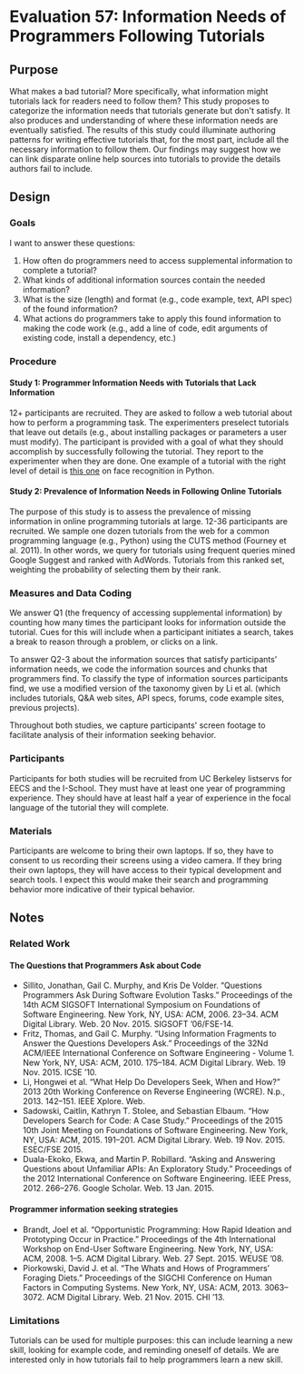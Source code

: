 # Evaluation 57: Information Needs of Programmers Following Tutorials

<!--# Study Design: Information Needs of Programmers Following Tutorials-->

## Purpose

What makes a bad tutorial?
More specifically, what information might tutorials lack for readers need to follow them?
This study proposes to categorize the information needs that tutorials generate but don't satisfy.
It also produces and understanding of where these information needs are eventually satisfied.
The results of this study could illuminate authoring patterns for writing effective tutorials that, for the most part, include all the necessary information to follow them.
Our findings may suggest how we can link disparate online help sources into tutorials to provide the details authors fail to include.

## Design

### Goals

I want to answer these questions:

1. How often do programmers need to access supplemental information to complete a tutorial?
2. What kinds of additional information sources contain the needed information?
3. What is the size (length) and format (e.g., code example, text, API spec) of the found information?
4. What actions do programmers take to apply this found information to making the code work (e.g., add a line of code, edit arguments of existing code, install a dependency, etc.)

### Procedure

#### Study 1: Programmer Information Needs with Tutorials that Lack Information

<!--Additional complexity will come at coding participant behavior.-->
12+ participants are recruited.
They are asked to follow a web tutorial about how to perform a programming task.
The experimenters preselect tutorials that leave out details (e.g., about installing packages or parameters a user must modify).
The participant is provided with a goal of what they should accomplish by successfully following the tutorial.
They report to the experimenter when they are done.
One example of a tutorial with the right level of detail is [this one](http://hanzratech.in/2015/02/03/face-recognition-using-opencv.html) on face recognition in Python.

#### Study 2: Prevalence of Information Needs in Following Online Tutorials

The purpose of this study is to assess the prevalence of missing information in online programming tutorials at large.
12-36 participants are recruited.
We sample one dozen tutorials from the web for a common programming language (e.g., Python) using the CUTS method (Fourney et al. 2011).
In other words, we query for tutorials using frequent queries mined Google Suggest and ranked with AdWords.
Tutorials from this ranked set, weighting the probability of selecting them by their rank.

<!--One will be with a very controlled set of online tutorials.
This is where we hand-pick tutorials that we expect will be very challenging.
The effort is to determine how programmers seek information when working with a tutorial missing a lot of details and knowledge required for the programmer to understand it with no prior exposure.
One example is giving an advanced D3 usage example to a programmer who has never worked with it before.
In another variant, tutorials will be sampled at random based on popular web queries.
Additional possible variants include giving programmers an objective of a way to attain the result of a tutorial by following that tutorial and nothing else.
Each study will have around a dozen participants or more.-->

### Measures and Data Coding

We answer Q1 (the frequency of accessing supplemental information) by counting how many times the participant looks for information outside the tutorial.
Cues for this will include when a participant initiates a search, takes a break to reason through a problem, or clicks on a link.

To answer Q2-3 about the information sources that satisfy participants' information needs, we code the information sources and chunks that programmers find.
To classify the type of information sources participants find, we use a modified version of the taxonomy given by Li et al. (which includes tutorials, Q&amp;A web sites, API specs, forums, code example sites, previous projects).

Throughout both studies, we capture participants' screen footage to facilitate analysis of their information seeking behavior.

### Participants

Participants for both studies will be recruited from UC Berkeley listservs for EECS and the I-School.
They must have at least one year of programming experience.
They should have at least half a year of experience in the focal language of the tutorial they will complete.

### Materials

Participants are welcome to bring their own laptops.
If so, they have to consent to us recording their screens using a video camera.
If they bring their own laptops, they will have access to their typical development and search tools.
I expect this would make their search and programming behavior more indicative of their typical behavior.

## Notes

### Related Work

#### The Questions that Programmers Ask about Code

* Sillito, Jonathan, Gail C. Murphy, and Kris De Volder. “Questions Programmers Ask During Software Evolution Tasks.” Proceedings of the 14th ACM SIGSOFT International Symposium on Foundations of Software Engineering. New York, NY, USA: ACM, 2006. 23–34. ACM Digital Library. Web. 20 Nov. 2015. SIGSOFT ’06/FSE-14.
* Fritz, Thomas, and Gail C. Murphy. “Using Information Fragments to Answer the Questions Developers Ask.” Proceedings of the 32Nd ACM/IEEE International Conference on Software Engineering - Volume 1. New York, NY, USA: ACM, 2010. 175–184. ACM Digital Library. Web. 19 Nov. 2015. ICSE ’10.
* Li, Hongwei et al. “What Help Do Developers Seek, When and How?” 2013 20th Working Conference on Reverse Engineering (WCRE). N.p., 2013. 142–151. IEEE Xplore. Web.
* Sadowski, Caitlin, Kathryn T. Stolee, and Sebastian Elbaum. “How Developers Search for Code: A Case Study.” Proceedings of the 2015 10th Joint Meeting on Foundations of Software Engineering. New York, NY, USA: ACM, 2015. 191–201. ACM Digital Library. Web. 19 Nov. 2015. ESEC/FSE 2015.
* Duala-Ekoko, Ekwa, and Martin P. Robillard. “Asking and Answering Questions about Unfamiliar APIs: An Exploratory Study.” Proceedings of the 2012 International Conference on Software Engineering. IEEE Press, 2012. 266–276. Google Scholar. Web. 13 Jan. 2015.

#### Programmer information seeking strategies

* Brandt, Joel et al. “Opportunistic Programming: How Rapid Ideation and Prototyping Occur in Practice.” Proceedings of the 4th International Workshop on End-User Software Engineering. New York, NY, USA: ACM, 2008. 1–5. ACM Digital Library. Web. 27 Sept. 2015. WEUSE ’08.
* Piorkowski, David J. et al. “The Whats and Hows of Programmers’ Foraging Diets.” Proceedings of the SIGCHI Conference on Human Factors in Computing Systems. New York, NY, USA: ACM, 2013. 3063–3072. ACM Digital Library. Web. 21 Nov. 2015. CHI ’13.

### Limitations

Tutorials can be used for multiple purposes:
this can include learning a new skill, looking for example code, and reminding oneself of details.
We are interested only in how tutorials fail to help programmers learn a new skill.

<!--
### Technical Improvements

### Research Ideas
 
* Comparative tutorials---what are the features of tutorials that are faster to follow and/or adapt?
* Finding the experts.  Experts can produce useful help, but not all experts are equally helpful, or equally willing to spend their time helping novices learn the ropes on their work.  Where are the good experts?  And how do you automate recruiting and scheduling them?
-->
